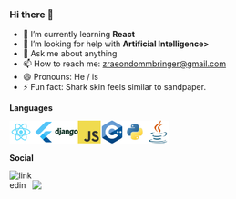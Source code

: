 ### Hi there 👋

<!--
**Anonymous616/Anonymous616** is a ✨ _special_ ✨ repository because its `README.md` (this file) appears on your GitHub profile.-->

<!--- 🔭 I’m currently working on ... -->

- 🌱 I’m currently learning <b>React</b><!--- 👯 I’m looking to collaborate on ... -->
- 🤔 I’m looking for help with <b>Artificial Intelligence></b>
- 💬 Ask me about anything
- 📫 How to reach me: zraeondommbringer@gmail.com
- 😄 Pronouns: He / is
- ⚡ Fun fact: Shark skin feels similar to sandpaper.

**Languages**

<code><img  height="40"  src="https://raw.githubusercontent.com/github/explore/80688e429a7d4ef2fca1e82350fe8e3517d3494d/topics/react/react.png"></code><code><img  height="40"  src="https://raw.githubusercontent.com/github/explore/cebd63002168a05a6a642f309227eefeccd92950/topics/flutter/flutter.png"></code><code><img  height="40"  src="https://raw.githubusercontent.com/github/explore/80688e429a7d4ef2fca1e82350fe8e3517d3494d/topics/django/django.png"></code><code><img height="40" src="https://raw.githubusercontent.com/github/explore/80688e429a7d4ef2fca1e82350fe8e3517d3494d/topics/javascript/javascript.png" /></code><code><img  height="40"  src="https://raw.githubusercontent.com/github/explore/80688e429a7d4ef2fca1e82350fe8e3517d3494d/topics/cpp/cpp.png"></code><code><img  height="40"  src="https://raw.githubusercontent.com/github/explore/80688e429a7d4ef2fca1e82350fe8e3517d3494d/topics/python/python.png"></code><code><img  height="40"  src="https://raw.githubusercontent.com/github/explore/80688e429a7d4ef2fca1e82350fe8e3517d3494d/topics/java/java.png"></code>
<br/>

**Social**

<a href="https://www.linkedin.com/in/deongracias/" target="blank"><img align="left" src="https://cdn.jsdelivr.net/npm/simple-icons@v3/icons/linkedin.svg" alt="linkedin" height="40" width="40" /></a>
<br/>
<img src="https://github-readme-stats.vercel.app/api?username=Anonymous616&&show_icons=true&title_color=39cccc&icon_color=39cccc&text_color=39cccc&bg_color=001f3f" />

